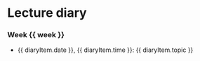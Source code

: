 <!-- Source data can be edited in /data/diary.csv -->

<script setup>
import { data } from '../data/csv.data.ts'
const weeks = data.diary.map( (el) => el.week ).filter((value, index, array) => array.indexOf(value) === index);
</script>

# Lecture diary

<div v-if="data.diary">
<div v-for="week in weeks">

### Week {{ week }}

<ul>
  <li  v-for="diaryItem in data.diary.filter((el) => el.week == week )">
    {{ diaryItem.date }}, {{ diaryItem.time }}: {{ diaryItem.topic }}
  </li>
</ul>

</div>
</div>
